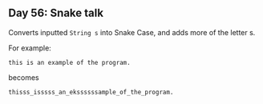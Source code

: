 ## Day 56: Snake talk
Converts inputted `String s` into Snake Case, and adds more of the letter s. 

For example:
```text
this is an example of the program.
``` 
becomes
```
thisss_isssss_an_ekssssssample_of_the_program.
```